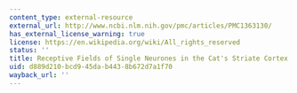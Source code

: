 ```yaml
---
content_type: external-resource
external_url: http://www.ncbi.nlm.nih.gov/pmc/articles/PMC1363130/
has_external_license_warning: true
license: https://en.wikipedia.org/wiki/All_rights_reserved
status: ''
title: Receptive Fields of Single Neurones in the Cat's Striate Cortex
uid: d889d210-bcd9-45da-b443-8b672d7a1f70
wayback_url: ''
---
```

